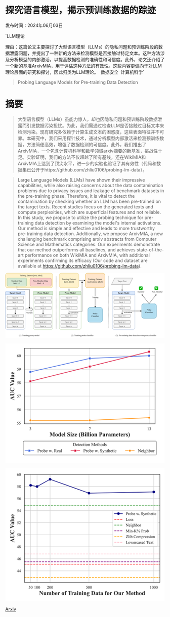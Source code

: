 # 探究语言模型，揭示预训练数据的踪迹

发布时间：2024年06月03日

`LLM理论

理由：这篇论文主要探讨了大型语言模型（LLMs）的隐私问题和预训练阶段的数据泄露问题，并提出了一种新的方法来检测模型是否接触过特定文本。这种方法涉及分析模型的内部激活，以提高数据检测的准确性和可信度。此外，论文还介绍了一个新的基准ArxivMIA，用于评估这种方法的有效性。这些内容更偏向于对LLM理论层面的研究和探讨，因此归类为LLM理论。` `数据安全` `计算机科学`

> Probing Language Models for Pre-training Data Detection

# 摘要

> 大型语言模型（LLMs）虽能力惊人，却也因隐私问题和预训练阶段数据泄露而引发数据污染担忧。为此，我们需通过检查LLM是否接触过目标文本来检测污染。现有研究多依赖于计算生成文本的困惑度，这些表面特征并不可靠。本研究中，我们采用探针技术，通过分析模型内部激活来检测预训练数据，方法简便高效，增强了数据检测的可信度。此外，我们推出了ArxivMIA，一个包含计算机科学和数学领域arxiv摘要的新基准，挑战性十足。实验证明，我们的方法不仅超越了所有基线，还在WikiMIA和ArxivMIA上达到了顶尖水平，进一步的实验也验证了其有效性（代码和数据集已公开于https://github.com/zhliu0106/probing-lm-data）。

> Large Language Models (LLMs) have shown their impressive capabilities, while also raising concerns about the data contamination problems due to privacy issues and leakage of benchmark datasets in the pre-training phase. Therefore, it is vital to detect the contamination by checking whether an LLM has been pre-trained on the target texts. Recent studies focus on the generated texts and compute perplexities, which are superficial features and not reliable. In this study, we propose to utilize the probing technique for pre-training data detection by examining the model's internal activations. Our method is simple and effective and leads to more trustworthy pre-training data detection. Additionally, we propose ArxivMIA, a new challenging benchmark comprising arxiv abstracts from Computer Science and Mathematics categories. Our experiments demonstrate that our method outperforms all baselines, and achieves state-of-the-art performance on both WikiMIA and ArxivMIA, with additional experiments confirming its efficacy (Our code and dataset are available at https://github.com/zhliu0106/probing-lm-data).

![探究语言模型，揭示预训练数据的踪迹](../../../paper_images/2406.01333/x1.png)

![探究语言模型，揭示预训练数据的踪迹](../../../paper_images/2406.01333/x2.png)

![探究语言模型，揭示预训练数据的踪迹](../../../paper_images/2406.01333/x3.png)

[Arxiv](https://arxiv.org/abs/2406.01333)